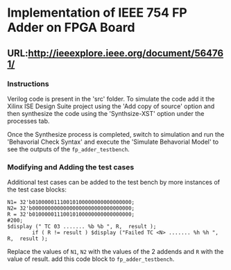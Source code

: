 # Implementation of IEEE 754 FP Adder on FPGA Board
## URL:http://ieeexplore.ieee.org/document/564761/
### Instructions
Verilog code is present in the 'src' folder. To simulate the code add it the Xilinx ISE Design Suite project using the 'Add copy of source'  option and then synthesize the code using the 'Synthsize-XST' option under the processes tab.

Once the Synthesize process is completed, switch to simulation and run the 'Behavorial Check Syntax' and execute the 'Simulate Behavorial Model' to see the outputs of the `fp_adder_testbench`.

### Modifying and Adding the test cases
Additional test cases can be added to the test bench by more instances of the test case blocks:
``` //Test block <N>
N1= 32'b01000001110010100000000000000000;
N2= 32'b00000000000000000000000000000000;
R = 32'b01000001110010100000000000000000;
#200;
$display (" TC 03 ....... %b %b ", R,  result ); 
		if ( R != result ) $display ("Failed TC <N> ....... %h %h ", R,  result );
```

Replace the values of `N1`, `N2` with the values of the 2 addends and `R` with the value of result. add this code block to `fp_adder_testbench`. 
